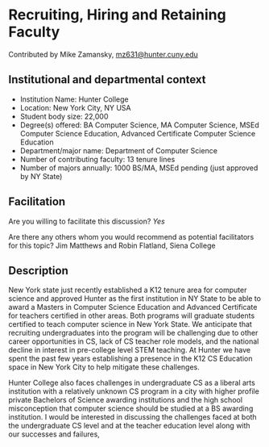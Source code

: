 # Recruiting, Hiring and Retaining Faculty
Contributed by Mike Zamansky, mz631@hunter.cuny.edu

## Institutional and departmental context
- Institution Name: Hunter College
- Location: New York City, NY USA
- Student body size: 22,000
- Degree(s) offered: BA Computer Science, MA Computer Science, MSEd Computer Science Education, Advanced Certificate Computer Science Education
- Department/major name: Department of Computer Science
- Number of contributing faculty: 13 tenure lines
- Number of majors annually: 1000 BS/MA, MSEd pending (just approved by NY State)

## Facilitation
Are you willing to facilitate this discussion? _Yes_

Are there any others whom you would recommend as potential facilitators for this topic?
Jim Matthews and Robin Flatland, Siena College

## Description

New York state just recently established a K12 tenure area for computer science and approved Hunter as the first institution in NY State to be able to award a Masters in Computer Science Education and Advanced Certificate for teachers certified in other areas. Both programs will graduate students certified to teach computer science in New York State. We anticipate that recruiting undergraduates into the program will be challenging due to other career opportunities in CS, lack of CS teacher role models, and the national decline in interest in pre-college level STEM teaching. At Hunter we have spent the past few years establishing a presence in the K12 CS Education space in New York City to help mitigate these challenges.

Hunter College also faces challenges in undergraduate CS as a liberal arts institution with a relatively unknown CS program in a city with higher profile private Bachelors of Science awarding institutions and the high school misconception that computer science should be studied at a BS awarding institution. I would be interested in discussing the challenges faced at both the undergraduate CS level and at the teacher education level along with our successes and failures,

